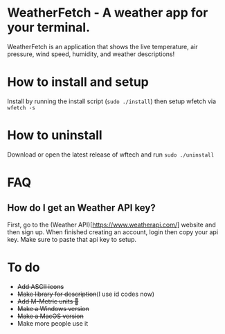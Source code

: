 # WeatherFetch - A weather app for your terminal.
WeatherFetch is an application that shows the live temperature, air pressure, wind speed, humidity, and weather descriptions!

# How to install and setup

Install by running the install script (`sudo ./install`) then setup wfetch via `wfetch -s`

# How to uninstall

Download or open the latest release of wftech and run `sudo ./uninstall`

# FAQ

## How do I get an Weather API key?

First, go to the (Weather API)[https://www.weatherapi.com/] website and then sign up. When finished creating an account, login then copy your api key.
Make sure to paste that api key to setup.

# To do
+ ~~Add ASCII icons~~
+ ~~Make library for description~~(I use id codes now)
+ ~~Add M-Metric units 🤢~~
+ ~~Make a Windows version~~
+ ~~Make a MacOS version~~
+ Make more people use it

